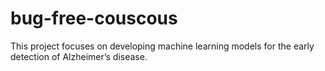 # bug-free-couscous
This project focuses on developing machine learning models for the early detection of  Alzheimer’s disease.
